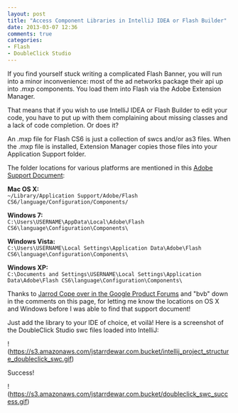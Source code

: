 ```yaml
---
layout: post
title: "Access Component Libraries in IntelliJ IDEA or Flash Builder"
date: 2013-03-07 12:36
comments: true
categories: 
- Flash
- DoubleClick Studio
---
```


If you find yourself stuck writing a complicated Flash Banner, you will run into a minor inconvenience: most of the ad networks package their api up into .mxp components.  You load them into Flash via the Adobe Extension Manager.  

That means that if you wish to use IntelliJ IDEA or Flash Builder to edit your code, you have to put up with them complaining about missing classes and a lack of code completion.  Or does it?

<!--more-->

An .mxp file for Flash CS6 is just a collection of swcs and/or as3 files.  When the .mxp file is installed, Extension Manager copies those files into your Application Support folder.  

The folder locations for various platforms are mentioned in this [Adobe Support Document](http://help.adobe.com/en_US/flash/cs/extend/WS5b3ccc516d4fbf351e63e3d118a9024f3f-7fe8.html):

__Mac OS X:__<br/>
`~/Library/Application Support/Adobe/Flash CS6/language/Configuration/Components/`

__Windows 7:__<br/>
`C:\Users\USERNAME\AppData\Local\Adobe\Flash CS6\language\Configuration\Components\`

__Windows Vista:__<br/>
`C:\Users\USERNAME\Local Settings\Application Data\Adobe\Flash CS6\language\Configuration\Components\`

__Windows XP:__<br/>
`C:\Documents and Settings\USERNAME\Local Settings\Application Data\Adobe\Flash CS6\language\Configuration\Components\`


Thanks to [Jarrod Cope over in the Google Product Forums](http://productforums.google.com/forum/#!topic/doubleclick-rich-media/g_edWvoFP40) and "bvb" down in the comments on this page, for letting me know the locations on OS X and Windows before I was able to find that support document!

Just add the library to your IDE of choice, et voilà!  Here is a screenshot of the DoubleClick Studio swc files loaded into IntelliJ:

!(https://s3.amazonaws.com/jstarrdewar.com.bucket/intellij_project_structure_doubleclick_swc.gif)

Success!

!(https://s3.amazonaws.com/jstarrdewar.com.bucket/doubleclick_swc_success.gif)